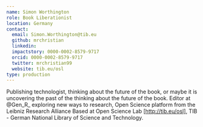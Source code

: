 ```yaml
---
name: Simon Worthington
role: Book Liberationist
location: Germany
contact:
  email: Simon.Worthington@tib.eu
  github: mrchristian
  linkedin:
  impactstory: 0000-0002-8579-9717
  orcid: 0000-0002-8579-9717
  twitter: mrchristian99
  website: tib.eu/osl
type: production
---
```


Publishing technologist, thinking about the future of the book, or maybe it is uncovering the past of the thinking about the future of the book. Editor at @Gen_R_ exploring new ways to research, Open Science platform from the Leibniz Research Alliance Based at Open Science Lab [http://tib.eu/osl], TIB - German National Library of Science and Technology.
